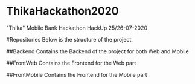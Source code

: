 # ThikaHackathon2020
"Thika" Mobile Bank Hackathon HackUp 25/26-07-2020

#Repositories
Below is the structure of the project:

##Backend
Contains the Backend of the project for both Web and Mobile

##FrontWeb
Contains the Frontend for the Web part

##FrontMobile
Contains the Frontend for the Mobile part 
